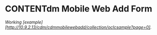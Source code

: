 CONTENTdm Mobile Web Add Form
===============

*Working [example][http://10.9.2.13/cdm/cdmmobilewebadd/collection/oclcsample?page=0].*



